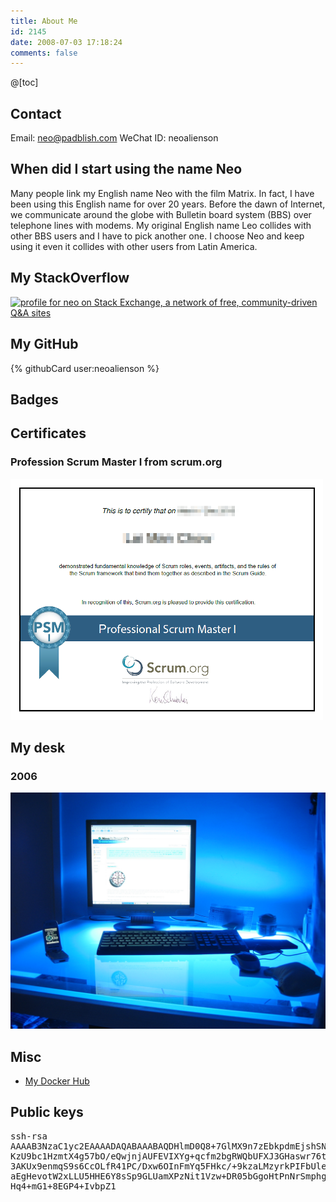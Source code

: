 ```yaml
---
title: About Me
id: 2145
date: 2008-07-03 17:18:24
comments: false
---
```


@[toc]

## Contact

Email: neo@padblish.com
WeChat ID: neoalienson

## When did I start using the name Neo

Many people link my English name Neo with the film Matrix. In fact, I have been using this English name for over 20 years. Before the dawn of Internet, we communicate around the globe with Bulletin board system (BBS) over telephone lines with modems. My original English name Leo collides with other BBS users and I have to pick another one. I choose Neo and keep using it even it collides with other users from Latin America.

## My StackOverflow
<a href="https://stackexchange.com/users/2122053/neo"><img src="https://stackexchange.com/users/flair/2122053.png" width="208" height="58" alt="profile for neo on Stack Exchange, a network of free, community-driven Q&amp;A sites" title="profile for neo on Stack Exchange, a network of free, community-driven Q&amp;A sites" /></a>

## My GitHub
{% githubCard user:neoalienson %}

## Badges

<div data-iframe-width="150" data-iframe-height="270" data-share-badge-id="6eaac7f0-9974-4dda-a425-ba20dae69dda"></div>
<script type="text/javascript">// <![CDATA[
(function() {       var s = document.createElement('script');       s.type = 'text/javascript';       s.async = true;       s.src = '//www.youracclaim.com/assets/utilities/embed.js';       var o = document.getElementsByTagName('script')[0];       o.parentNode.insertBefore(s, o);       })();
// ]]></script>

<div data-iframe-width="150" data-iframe-height="270" data-share-badge-id="9e053821-af0b-4688-b2e7-64899fce0f8e"></div>
<script type="text/javascript">
    (function() {
      var s = document.createElement('script');
      s.type = 'text/javascript';
      s.async = true;
      s.src = '//www.youracclaim.com/assets/utilities/embed.js';
      var o = document.getElementsByTagName('script')[0];
      o.parentNode.insertBefore(s, o);
      })();
</script>

## Certificates

### Profession Scrum Master I from scrum.org

![Profession Scrum Master I from scrum.org](scrum_psm1_201407.png)

## My desk

### 2006
![My desk at 2006](mydesk-200602.jpg)

## Misc
* [My Docker Hub](https://hub.docker.com/u/neoalienson/)

## Public keys

<pre>ssh-rsa
AAAAB3NzaC1yc2EAAAADAQABAAABAQDHlmD0Q8+7GlMX9n7zEbkpdmEjshSNI9psROPyj+tO5H1FPKtj0SUIJNAk
KzU9bc1HzmtX4g57bO/eQwjnjAUFEVIXYg+qcfm2bgRWQbUFXJ3GHaswr76t5c957bI7JWutgeQdqUAgeAoztbXU
3AKUx9enmqS9s6CcOLfR41PC/Dxw6OInFmYq5FHkc/+9kzaLMzyrkPIFbUleqha0a8c2bIgQ4t52WYXTJDI8D95Z
aEgHevotW2xLLU5HHE6Y8sSp9GLUamXPzNit1Vzw+DR05bGgoHtPnNrSmphg3eR1awIwmXZKExhFjBt5xgT7+kGx
Hq4+mG1+8EGP4+IvbpZ1
</pre>
